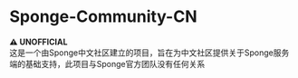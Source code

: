 # Sponge-Community-CN  
**⚠ UNOFFICIAL**  
这是一个由Sponge中文社区建立的项目，旨在为中文社区提供关于Sponge服务端的基础支持，此项目与Sponge官方团队没有任何关系
